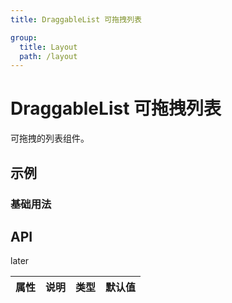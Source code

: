 ```yaml
---
title: DraggableList 可拖拽列表

group:
  title: Layout
  path: /layout
---
```


# DraggableList 可拖拽列表

可拖拽的列表组件。

## 示例

### 基础用法

<code src="./demo/Demo1.tsx"></code>

<code src="./demo/Demo2.tsx"></code>

## API

later

| 属性 | 说明 | 类型 | 默认值 |
| ---- | ---- | ---- | ------ |
